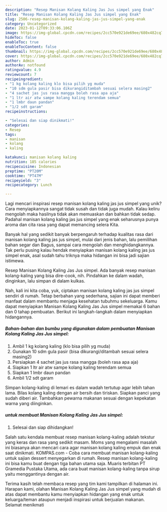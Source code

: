 ```yaml
---
description: "Resep Manisan Kolang Kaling Jas Jus simpel yang Enak"
title: "Resep Manisan Kolang Kaling Jas Jus simpel yang Enak"
slug: 2506-resep-manisan-kolang-kaling-jas-jus-simpel-yang-enak
category: Uncategorized
date: 2023-01-12T09:33:06.106Z
image: https://img-global.cpcdn.com/recipes/2cc570e921de69ee/680x482cq70/manisan-kolang-kaling-jas-jus-simpel-foto-resep-utama.jpg
hideToc: false
enableToc: true
enableTocContent: false
thumbnail: https://img-global.cpcdn.com/recipes/2cc570e921de69ee/680x482cq70/manisan-kolang-kaling-jas-jus-simpel-foto-resep-utama.jpg
cover: https://img-global.cpcdn.com/recipes/2cc570e921de69ee/680x482cq70/manisan-kolang-kaling-jas-jus-simpel-foto-resep-utama.jpg
author: Admin
authorAv: notfound
ratingvalue: 4.9
reviewcount: 7
recipeingredient:
- "1 kg kolang kaling klo bisa pilih yg muda"
- "10 sdm gula pasir bisa dikurangiditambah sesuai selera masing2"
- "4 sachet jas jus rasa mangga boleh rasa apa aja"
- "1 ltr air atw sampe kolang kaling terendam semua"
- "1 lmbr daun pandan"
- "1/2 sdt garam"
recipeinstructions:

- "Selesai dan siap dinikmati!"
categories:
- Resep
tags:
- manisan
- kolang
- kaling

katakunci: manisan kolang kaling 
nutrition: 185 calories
recipecuisine: Indonesian
preptime: "PT20M"
cooktime: "PT47M"
recipeyield: "3"
recipecategory: Lunch

---
```





Lagi mencari inspirasi resep manisan kolang kaling jas jus simpel yang unik? Cara menyiapkannya sangat tidak susah dan tidak juga mudah. Kalau keliru mengolah maka hasilnya tidak akan memuaskan dan bahkan tidak sedap. Padahal manisan kolang kaling jas jus simpel yang enak seharusnya punya aroma dan cita rasa yang dapat memancing selera Kita.





Banyak hal yang sedikit banyak berpengaruh terhadap kualitas rasa dari manisan kolang kaling jas jus simpel, mulai dari jenis bahan, lalu pemilihan bahan segar dan Bagus, sampai cara mengolah dan menghidangkannya. Tak perlu pusing kalau hendak menyiapkan manisan kolang kaling jas jus simpel enak,      asal sudah tahu triknya maka hidangan ini bisa jadi sajian istimewa.














Resep Manisan Kolang Kaling Jas Jus simpel. Ada banyak resep manisan kolang-kaling yang bisa dire-cook, nih. Pindahkan ke dalam wadah, dinginkan, lalu simpan di dalam kulkas.






Nah, kali ini kita coba, yuk, ciptakan manisan kolang kaling jas jus simpel sendiri di rumah. Tetap berbahan yang sederhana, sajian ini dapat memberi manfaat dalam membantu menjaga kesehatan tubuhmu sekeluarga. Kamu dapat menyiapkan Manisan Kolang Kaling Jas Jus simpel memakai 6 bahan dan 0 tahap pembuatan. Berikut ini langkah-langkah dalam menyiapkan hidangannya.

<!--inarticleads1-->

##### Bahan-bahan dan bumbu yang digunakan dalam pembuatan Manisan Kolang Kaling Jas Jus simpel:

1. Ambil 1 kg kolang kaling (klo bisa pilih yg muda)
1. Gunakan 10 sdm gula pasir (bisa dikurangi/ditambah sesuai selera masing2)
1. Persiapkan 4 sachet jas jus rasa mangga (boleh rasa apa aja)
1. Siapkan 1 ltr air atw sampe kolang kaling terendam semua
1. Siapkan 1 lmbr daun pandan
1. Ambil 1/2 sdt garam


Simpan kolang-kaling di lemari es dalam wadah tertutup agar lebih tahan lama. Bilas kolang kaling dengan air bersih dan tiriskan. Siapkan panci yang sudah diberi air. Tambahkan pewarna makanan sesuai dengan kepekatan warna yang diinginkan. 

<!--inarticleads2-->

#####  untuk membuat Manisan Kolang Kaling Jas Jus simpel:


1. Selesai dan siap dihidangkan!

Salah satu kendala membuat resep manisan kolang-kaling adalah tekstur yang keras dan rasa yang sedikit masam. Moms yang mengalami masalah ini biasanya akan mencari cara agar manisan kolang kaling empuk dan enak saat dinikmati. KOMPAS.com - Coba cara membuat manisan kolang-kaling untuk sajian dessert menyegarkan di rumah. Resep manisan kolang-kaling ini bisa kamu buat dengan tiga bahan utama saja. Muaris terbitan PT Gramedia Pustaka Utama, ada cara buat manisan kolang-kaling tanpa sirup yaitu menggantinya dengan air. 

Terima kasih telah membaca resep yang tim kami tampilkan di halaman ini. Harapan kami, olahan Manisan Kolang Kaling Jas Jus simpel yang mudah di atas dapat membantu kamu menyiapkan hidangan yang enak untuk keluarga/teman ataupun menjadi inspirasi untuk berjualan makanan. Selamat menikmati

